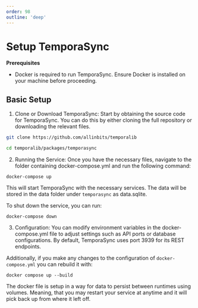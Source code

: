 ```yaml
---
order: 98
outline: 'deep'
---
```


# Setup TemporaSync

**Prerequisites**

- Docker is required to run TemporaSync. Ensure Docker is installed on your machine before proceeding.

## Basic Setup

1. Clone or Download TemporaSync: Start by obtaining the source code for TemporaSync. You can do this by either cloning the full repository or downloading the relevant files.

```sh
git clone https://github.com/allinbits/temporalib
```

```sh
cd temporalib/packages/temporasync
```

2. Running the Service: Once you have the necessary files, navigate to the folder containing docker-compose.yml and run the following command:

```
docker-compose up
```

This will start TemporaSync with the necessary services. The data will be stored in the data folder under `temporasync` as data.sqlite.

To shut down the service, you can run:

```
docker-compose down
```

3. Configuration: You can modify environment variables in the docker-compose.yml file to adjust settings such as API ports or database configurations. By default, TemporaSync uses port 3939 for its REST endpoints.

Additionally, if you make any changes to the configuration of `docker-compose.yml` you can rebuild it with:

```
docker compose up --build
```

The docker file is setup in a way for data to persist between runtimes using volumes. Meaning, that you may restart your service at anytime and it will pick back up from where it left off.


